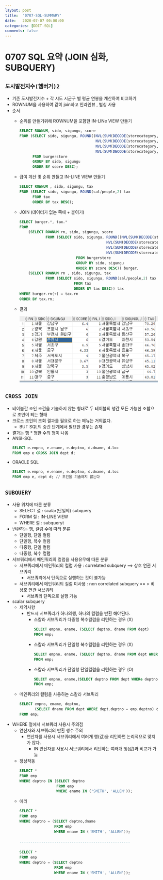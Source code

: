 ```yaml
---
layout: post
title:  "0707-SQL-SUMMARY"
date:   2020-07-07 00:00:00
categories: [DDIT-SQL]
comments: false
---
```


# 0707 SQL 요약 (JOIN 심화, SUBQUERY)


## `도시발전지수(햄버거)2`
- 기존 도시발전지수 + 각 시도 시군구 별 평균 연봉을 계산하여 비교하기
- ROWNUM을 사용하여 같이 join하고 인라인뷰 , 별칭 사용
- 순서
    - 순위를 만들기위해  ROWNUM을 포함한 IN-LINe VIEW 만들기
        ```sql
        SELECT ROWNUM, sido, sigungu, score
        FROM (SELECT sido, sigungu, ROUND((NVL(SUM(DECODE(storecategory,'KFC',1)),0) +
                                           NVL(SUM(DECODE(storecategory,'BURGER KING',1)),0) +
                                           NVL(SUM(DECODE(storecategory,'MACDONALD',1)),0) ) /
                                           NVL(SUM(DECODE(storecategory,'LOTTERIA',1)),1),2) score
              FROM burgerstore
              GROUP BY sido, sigungu
              ORDER BY score DESC);
        ```
    - 급여 계산 및 순위 만들고 IN-LINE VIEW 만들기
        ```sql
        SELECT ROWNUM , sido, sigungu, tax
        FROM (SELECT sido, sigungu, ROUND(sal/people,2) tax
              FROM tax
              ORDER BY tax DESC);
        ```
    - JOIN (데이터가 없는 쪽에 + 붙이기)
        ```sql
        SELECT burger.*, tax.*
        FROM
            (SELECT ROWNUM rn, sido, sigungu, score
                    FROM (SELECT sido, sigungu, ROUND((NVL(SUM(DECODE(storecategory,'KFC',1)),0) +
                                                NVL(SUM(DECODE(storecategory,'BURGER KING',1)),0) +
                                                NVL(SUM(DECODE(storecategory,'MACDONALD',1)),0) ) /
                                                NVL(SUM(DECODE(storecategory,'LOTTERIA',1)),1),2) score
                                  FROM burgerstore
                                  GROUP BY sido, sigungu
                                  ORDER BY score DESC)) burger,
            (SELECT ROWNUM rn , sido, sigungu, tax
                    FROM (SELECT sido, sigungu, ROUND(sal/people,2) tax
                                 FROM tax
                                 ORDER BY tax DESC)) tax
        WHERE burger.rn(+) = tax.rn
        ORDER BY tax.rn;
        ```
    - 결과 
        
        ![결과](/img/0707/0707-1.PNG)

## `CROSS JOIN`
- 테이블간 조인 조건을 기술하지 않는 형태로 두 테이블의 행간 모든 가능한 조합으로 조인이 되는 형태            
- 크로스 조인의 조회 결과를 필요로 하는 메뉴는 거의없다.
    - BUT SQL의 중간 단계에서 필요한 경우는 존재
- 결과는 행 * 행한 수의 행이 나옴
- ANSI-SQL
    ```sql
    SELECT e.empno, e.ename, e.deptno, d.dname, d.loc
    FROM emp e CROSS JOIN dept d;
    ```
- ORACLE SQL
    ```sql
    SELECT e.empno, e.ename, e.deptno, d.dname, d.loc
    FROM emp e, dept d; // 조건을 기술하지 않는다
    ```
  
## `SUBQUERY`
- 사용 위치에 따른 분류
    - SELECT 절 : scalar(단일의) subquery
    - FORM 절 : IN-LINE VIEW
    - WHERE 절 : subqueryt
- 반환하는 행, 컬럼 수에 따라 분류
    - 단일행, 단일 컬럼
    - 단일행, 복수 컬럼
    - 다중행, 단일 컬럼
    - 다중행, 복수 컬럼
- 서브쿼리에서 메인쿼리의 컬럼을 사용유무에 따른 분류
    - 서브쿼리에서 메인쿼리의 컬럼 사용 : correlated subquery ==> 상호 연관 서브쿼리
        - 서브쿼리에서 단독으로 실행하는 것이 불가능
    -  서브쿼리에서 메인쿼리의 컬럼 미사용 : non correlated subquery  == > 비상호 연관 서브쿼리
        - 서브쿼리 단독으로 실행 가능 
- scalar subquery
    - 제약사항 
        - 반드시 서브쿼리가 하나의행, 하나의 컬럼을 반환 해야된다.
            - 스칼라 서브쿼리가 다중행 복수컬럼을 리턴하는 경우 (X)
                ```sql
                SELECT empno, ename, (SELECT deptno, dname FROM dept)
                FROM emp;
                ```
            - 스칼라 서브쿼리가 단일행 복수컬럼을 리턴하는 경우 (X)
                ```sql
                SELECT empno, ename, (SELECT deptno, dname FROM dept WHERe deptno = 10)
                FROM emp;
                ```
            - 스칼라 서브쿼리가 단일행 단일컬럼을 리턴하는 경우 (O)
                ```sql
                SELECT empno, ename,(SELECT deptno FROM dept WHERe deptno = 10) deptno, (SELECT dname FROM dept WHERE deptno =10) dname
                FROM emp;
                ``` 
    - 메인쿼리의 컬럼을 사용하는 스칼라 서브쿼리
        ```sql
        SELECT empno, ename, deptno, 
               (SELECT dname FROM dept WHERE dept.deptno = emp.deptno) dname
        FROM emp;      
        ```
- WHERE 절에서 서브쿼리 사용시 주의점
    - 연산자와 서브쿼리의 반환 행수 주의
        - 연산자를 사용시 서브쿼리에서 여러개 행(깂)을 리턴하면 논리적으로 맞지가 않다.
            - IN 연산자를 사용시 서브쿼리에서 리턴하는 여러개 행(값)과 비교가 가능
    - 정상작동
        ```sql
        SELECT *
        FROM emp
        WHERE deptno IN (SELECT deptno
                         FROM emp
                         WHERE ename IN ('SMITH', 'ALLEN'));
        ```
    - 에러
        ```sql
        SELECT *
        FROM emp
        WHERE deptno = (SELECT deptno,dname
                        FROM emp
                        WHERE ename IN ('SMITH', 'ALLEN'));
                 
        ---------------------------------------------------
        
        SELECT *
        FROM emp
        WHERE deptno = (SELECT deptno
                        FROM emp
                        WHERE ename IN ('SMITH', 'ALLEN'));
        ```